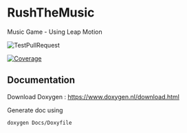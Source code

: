 # RushTheMusic
Music Game - Using Leap Motion

![TestPullRequest](https://github.com/AlohaGames/RushTheMusic/actions/workflows/develop.yml/badge.svg?branch=develop)

[![Coverage](../../blob/gh-pages/coverage-results/badge_linecoverage.svg "Line Coverage")](https://alohagames.github.io/RushTheMusic/coverage-results)

## Documentation

Download Doxygen : https://www.doxygen.nl/download.html

Generate doc using 

```
doxygen Docs/Doxyfile
```

